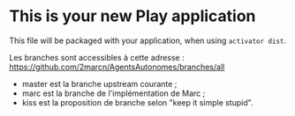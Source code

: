 This is your new Play application
=================================

This file will be packaged with your application, when using `activator dist`.

Les branches sont accessibles à cette adresse : https://github.com/2marcn/AgentsAutonomes/branches/all
 * master est la branche upstream courante ;
 * marc est la branche de l'implémentation de Marc ;
 * kiss est la proposition de branche selon "keep it simple stupid".

